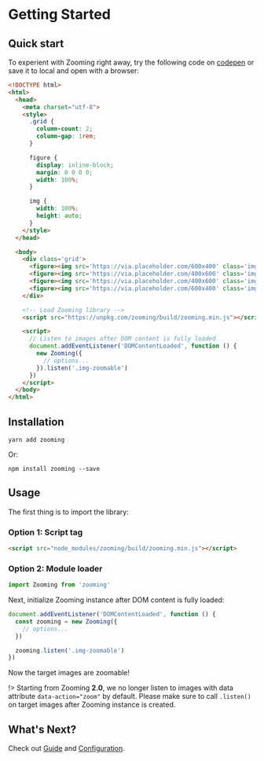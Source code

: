 # Getting Started

## Quick start

To experient with Zooming right away, try the following code on [codepen](https://codepen.io/kingdido999/pen/rpYrKV) or save it to local and open with a browser:

```html
<!DOCTYPE html>
<html>
  <head>
    <meta charset="utf-8">
    <style>
      .grid {
        column-count: 2;
        column-gap: 1rem;
      }

      figure {
        display: inline-block;
        margin: 0 0 0 0;
        width: 100%;
      }

      img {
        width: 100%;
        height: auto;
      }
    </style>
  </head>

  <body>
    <div class='grid'>
      <figure><img src='https://via.placeholder.com/600x400' class='img-zoomable' /></figure>
      <figure><img src='https://via.placeholder.com/400x600' class='img-zoomable' /></figure>
      <figure><img src='https://via.placeholder.com/400x600' class='img-zoomable' /></figure>
      <figure><img src='https://via.placeholder.com/600x400' class='img-zoomable' /></figure>
    </div>

    <!-- Load Zooming library -->
    <script src="https://unpkg.com/zooming/build/zooming.min.js"></script>

    <script>
      // Listen to images after DOM content is fully loaded
      document.addEventListener('DOMContentLoaded', function () {
        new Zooming({
          // options...
        }).listen('.img-zoomable')
      })
    </script>
  </body>
</html>
```

## Installation

```
yarn add zooming
```

Or:

```
npm install zooming --save
```

## Usage

The first thing is to import the library:

### Option 1: Script tag

```html
<script src="node_modules/zooming/build/zooming.min.js"></script>
```

### Option 2: Module loader

```javascript
import Zooming from 'zooming'
```

Next, initialize Zooming instance after DOM content is fully loaded:

```js
document.addEventListener('DOMContentLoaded', function () {
  const zooming = new Zooming({
    // options...
  })

  zooming.listen('.img-zoomable')
})
```

Now the target images are zoomable!

!> Starting from Zooming **2.0**, we no longer listen to images with data attribute `data-action="zoom"` by default. Please make sure to call `.listen()` on target images after Zooming instance is created.

## What's Next?

Check out [Guide](/guide) and [Configuration](/configuration).